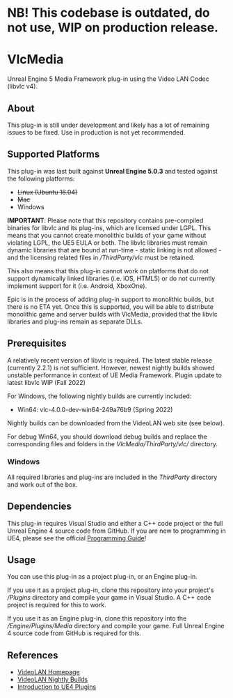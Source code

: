 # NB! This codebase is outdated, do not use, WIP on production release. 

# VlcMedia

Unreal Engine 5 Media Framework plug-in using the Video LAN Codec (libvlc v4).


## About

This plug-in is still under development and likely has a lot of remaining issues
to be fixed. Use in production is not yet recommended.

## Supported Platforms

This plug-in was last built against **Unreal Engine 5.0.3** and tested
against the following platforms:

- ~~Linux (Ubuntu 16.04)~~
- ~~Mac~~
- Windows

**IMPORTANT**: Please note that this repository contains pre-compiled binaries
for libvlc and its plug-ins, which are licensed under LGPL. This means that you
cannot create monolithic builds of your game without violating LGPL, the UE5
EULA or both. The libvlc libraries must remain dynamic libraries that are bound
at run-time - static linking is not allowed - and the licensing related files in
*/ThirdParty/vlc* must be retained.

This also means that this plug-in cannot work on platforms that do not support
dynamically linked libraries (i.e. iOS, HTML5) or do not currently implement
support for it (i.e. Android, XboxOne).

Epic is in the process of adding plug-in support to monolithic builds, but there
is no ETA yet. Once this is supported, you will be able to distribute monolithic
game and server builds with VlcMedia, provided that the libvlc libraries and
plug-ins remain as separate DLLs.


## Prerequisites

A relatively recent version of libvlc is required. The latest stable release
(currently 2.2.1) is not sufficient. However, newest nightly builds showed unstable
performance in context of UE Media Framework. Plugin update to latest libvlc WIP
(Fall 2022)

For Windows, the following nightly builds are currently included:
* Win64: vlc-4.0.0-dev-win64-249a76b9 (Spring 2022)


Nightly builds can be downloaded from the VideoLAN web site (see below).

For debug Win64, you should download debug builds and replace the
corresponding files and folders in the *VlcMedia/ThirdParty/vlc/* directory.

### Windows

All required libraries and plug-ins are included in the *ThirdParty* directory
and work out of the box.

## Dependencies

This plug-in requires Visual Studio and either a C++ code project or the full
Unreal Engine 4 source code from GitHub. If you are new to programming in UE4,
please see the official [Programming Guide](https://docs.unrealengine.com/latest/INT/Programming/index.html)! 

## Usage

You can use this plug-in as a project plug-in, or an Engine plug-in.

If you use it as a project plug-in, clone this repository into your project's
*/Plugins* directory and compile your game in Visual Studio. A C++ code project
is required for this to work.

If you use it as an Engine plug-in, clone this repository into the
*/Engine/Plugins/Media* directory and compile your game. Full Unreal Engine 4
source code from GitHub is required for this.


## References

* [VideoLAN Homepage](http://videolan.org)
* [VideoLAN Nightly Builds](http://nightlies.videolan.org/)
* [Introduction to UE4 Plugins](https://wiki.unrealengine.com/An_Introduction_to_UE4_Plugins)
